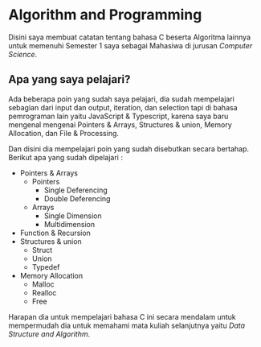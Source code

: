 ﻿# Algorithm and Programming
Disini saya membuat catatan tentang bahasa C beserta Algoritma lainnya untuk memenuhi Semester 1 saya sebagai Mahasiwa di jurusan *Computer Science*.

## Apa yang saya pelajari?
Ada beberapa poin yang sudah saya pelajari, dia sudah mempelajari sebagian dari input dan output, iteration, dan selection tapi di bahasa pemrograman lain yaitu JavaScript & Typescript, karena saya baru mengenal mengenai Pointers & Arrays, Structures & union, Memory Allocation, dan File & Processing.

Dan disini dia mempelajari poin yang sudah disebutkan secara bertahap. Berikut apa yang sudah dipelajari :
- Pointers & Arrays
    - Pointers
        - Single Deferencing
        - Double Deferencing
    - Arrays
        - Single Dimension
        - Multidimension
- Function & Recursion
- Structures & union
    - Struct
    - Union
    - Typedef
- Memory Allocation
    - Malloc
    - Realloc
    - Free

Harapan dia untuk mempelajari bahasa C ini secara mendalam untuk mempermudah dia untuk memahami mata kuliah selanjutnya yaitu *Data Structure and Algorithm*.
